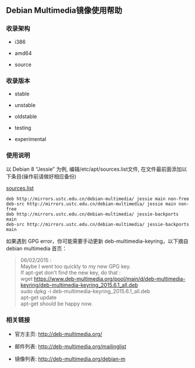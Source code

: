 ---
---

## Debian Multimedia镜像使用帮助

### 收录架构

  + i386

  + amd64

  + source

### 收录版本

  + stable

  + unstable

  + oldstable

  + testing

  + experimental

### 使用说明

以 Debian 8 “Jessie” 为例, 编辑/etc/apt/sources.list文件, 在文件最前面添加以下条目(操作前请做好相应备份) 

[sources.list](/wiki/_export/code/mirrors/help/sources435f-3.list?codeblock=0 "下载片段")

    
    
    
    deb http://mirrors.ustc.edu.cn/debian-multimedia/ jessie main non-free
    deb-src http://mirrors.ustc.edu.cn/debian-multimedia/ jessie main non-free
    deb http://mirrors.ustc.edu.cn/debian-multimedia/ jessie-backports main
    deb-src http://mirrors.ustc.edu.cn/debian-multimedia/ jessie-backports main

如果遇到 GPG error，你可能需要手动更新 deb-multimedia-keyring，以下摘自 debian multimedia 首页： 

> 06/02/2015 :  
> Maybe I went too quickly to my new GPG key.  
> If apt-get don't find the new key, do that :  
> wget https://www.deb-multimedia.org/pool/main/d/deb-multimedia-keyring/deb-multimedia-keyring_2015.6.1_all.deb  
> sudo dpkg -i deb-multimedia-keyring_2015.6.1_all.deb  
> apt-get update  
> apt-get should be happy now.

### 相关链接

  + 官方主页: <http://deb-multimedia.org/>

  + 邮件列表: <http://deb-multimedia.org/mailinglist>

  + 镜像列表: <http://deb-multimedia.org/debian-m>
